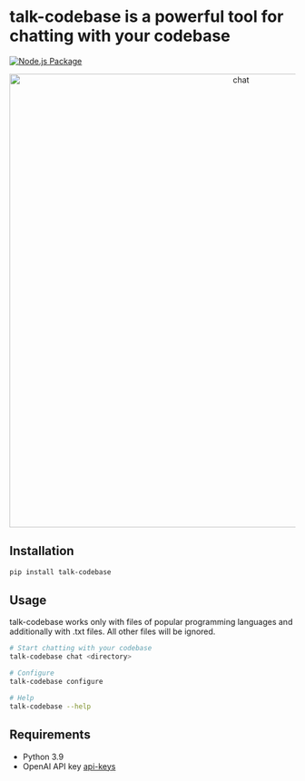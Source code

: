 # talk-codebase is a powerful tool for chatting with your codebase

[![Node.js Package](https://github.com/rsaryev/talk-codebase/actions/workflows/python-publish.yml/badge.svg)](https://github.com/rsaryev/talk-codebase/actions/workflows/python-publish.yml)

<p align="center">
  <img src="https://github.com/rsaryev/talk-codebase/assets/70219513/b5d338f9-14a5-417b-9690-83f5cd66facf" width="800" alt="chat">
</p>

## Installation

```bash
pip install talk-codebase
```

## Usage

talk-codebase works only with files of popular programming languages and additionally with .txt files. All other files
will be ignored.

```bash
# Start chatting with your codebase
talk-codebase chat <directory>

# Configure
talk-codebase configure

# Help
talk-codebase --help
```

## Requirements

- Python 3.9
- OpenAI API key [api-keys](https://platform.openai.com/account/api-keys)